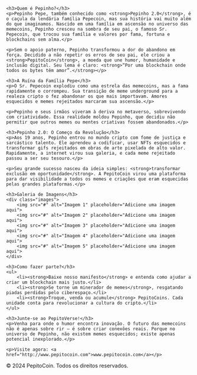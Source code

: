     <h3>Quem é Pepinho?</h3>
    <p>Pepinho Pepe, também conhecido como <strong>Pepinho 2.0</strong>, é o caçula da lendária família Pepecoin, mas sua história vai muito além do que imaginamos. Nascido em uma família em ascensão no universo das memecoins, Pepinho cresceu na sombra de seu pai, o famoso Sr. Pepecoin, que trocou sua família e valores por fama, fortuna e blockchains sem alma.</p>

    <p>Sem o apoio paterno, Pepinho transformou a dor do abandono em força. Decidido a não repetir os erros de seu pai, ele criou a <strong>PepitoCoin</strong>, a moeda que une humor, humanidade e inclusão digital. Seu lema é claro: <strong>“Por uma blockchain onde todos os bytes têm amor”.</strong></p>

    <h3>A Ruína da Família Pepe</h3>
    <p>O Sr. Pepecoin explodiu como uma estrela das memecoins, mas a fama rapidamente o corrompeu. Sua transição de meme underground para a realeza cripto o fez abandonar os que mais importavam. Amores esquecidos e memes rejeitados marcaram sua ascensão.</p>

    <p>Pepinho e seus irmãos viveram à deriva no metaverso, sobrevivendo com criatividade. Essa realidade moldou Pepinho, que decidiu não permitir que outros memes ou mentes criativas fossem abandonados.</p>

    <h3>Pepinho 2.0: O Começo da Revolução</h3>
    <p>Aos 19 anos, Pepinho entrou no mundo cripto com fome de justiça e sarcástico talento. Ele aprendeu a codificar, usar NFTs esquecidos e transformar gifs rejeitados em obras de arte pixelada de alto valor. Rapidamente, a internet virou sua galeria, e cada meme rejeitado passou a ser seu tesouro.</p>

    <p>Seu grande sucesso nasceu da ideia simples: <strong>transformar exclusão em oportunidade</strong>. A PepitoCoin virou uma plataforma para dar visibilidade a todos os memes e criações que eram esquecidas pelas grandes plataformas.</p>

    <h3>Galeria de Imagens</h3>
    <div class="images">
        <img src="#" alt="Imagem 1" placeholder="Adicione uma imagem aqui">
        <img src="#" alt="Imagem 2" placeholder="Adicione uma imagem aqui">
        <img src="#" alt="Imagem 3" placeholder="Adicione uma imagem aqui">
        <img src="#" alt="Imagem 4" placeholder="Adicione uma imagem aqui">
        <img src="#" alt="Imagem 5" placeholder="Adicione uma imagem aqui">
    </div>

    <h3>Como fazer parte?</h3>
    <ul>
        <li><strong>Baixe nosso manifesto</strong> e entenda como ajudar a criar um blockchain mais justo.</li>
        <li><strong>Se torne um minerador de memes</strong>, resgatando piadas perdidas pelo ciberespaço.</li>
        <li><strong>Troque, venda ou acumule</strong> PepitoCoins. Cada unidade conta para revolucionar a cultura do cripto.</li>
    </ul>

    <h3>Junte-se ao PepitoVerse!</h3>
    <p>Venha para onde o humor encontra inovação. O futuro das memecoins não é apenas sobre rir – é sobre criar conexões reais. Porque no universo de Pepinho, não existem memes esquecidos; existe apenas potencial inexplorado.</p>

    <p>Visite agora: <a href="http://www.pepitocoin.com">www.pepitocoin.com</a></p>
</section>
<footer>
    <p>&copy; 2024 PepitoCoin. Todos os direitos reservados.</p>
</footer>
